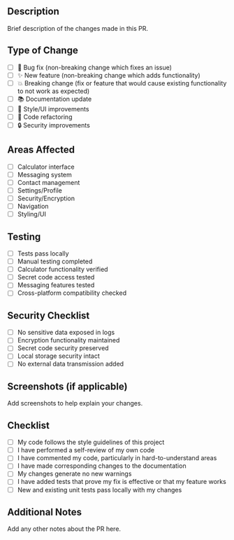 ## Description
Brief description of the changes made in this PR.

## Type of Change
- [ ] 🐛 Bug fix (non-breaking change which fixes an issue)
- [ ] ✨ New feature (non-breaking change which adds functionality)
- [ ] 💥 Breaking change (fix or feature that would cause existing functionality to not work as expected)
- [ ] 📚 Documentation update
- [ ] 🎨 Style/UI improvements
- [ ] 🔧 Code refactoring
- [ ] 🔒 Security improvements

## Areas Affected
- [ ] Calculator interface
- [ ] Messaging system
- [ ] Contact management
- [ ] Settings/Profile
- [ ] Security/Encryption
- [ ] Navigation
- [ ] Styling/UI

## Testing
- [ ] Tests pass locally
- [ ] Manual testing completed
- [ ] Calculator functionality verified
- [ ] Secret code access tested
- [ ] Messaging features tested
- [ ] Cross-platform compatibility checked

## Security Checklist
- [ ] No sensitive data exposed in logs
- [ ] Encryption functionality maintained
- [ ] Secret code security preserved
- [ ] Local storage security intact
- [ ] No external data transmission added

## Screenshots (if applicable)
Add screenshots to help explain your changes.

## Checklist
- [ ] My code follows the style guidelines of this project
- [ ] I have performed a self-review of my own code
- [ ] I have commented my code, particularly in hard-to-understand areas
- [ ] I have made corresponding changes to the documentation
- [ ] My changes generate no new warnings
- [ ] I have added tests that prove my fix is effective or that my feature works
- [ ] New and existing unit tests pass locally with my changes

## Additional Notes
Add any other notes about the PR here.